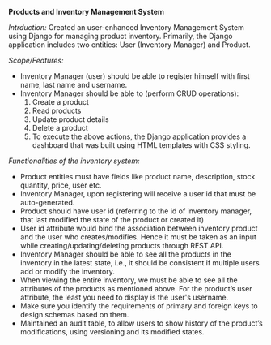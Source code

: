 **Products and Inventory Management System**

*Intrduction:*
Created an user-enhanced Inventory Management System using Django for managing product inventory. Primarily, the Django application includes two entities: User (Inventory Manager) and Product.

*Scope/Features:*
- Inventory Manager (user) should be able to register himself with first name, last name and username.
- Inventory Manager should be able to (perform CRUD operations):
  1. Create a product
  2. Read products
  3. Update product details
  4. Delete a product
  5. To execute the above actions, the Django application provides a dashboard that was built using HTML templates with CSS styling.

*Functionalities of the inventory system:*
- Product entities must have fields like product name, description, stock quantity, price, user etc.
- Inventory Manager, upon registering will receive a user id that must be auto-generated.
- Product should have user id (referring to the id of inventory manager, that last modified the state of the product or created it)
- User id attribute would bind the association between inventory product and the user who creates/modifies. Hence it must be taken as an input while creating/updating/deleting products through REST API.
- Inventory Manager should be able to see all the products in the inventory in the latest state, i.e., it should be consistent if multiple users add or modify the inventory.
- When viewing the entire inventory, we must be able to see all the attributes of the products as mentioned above. For the product’s user attribute, the least you need to display is the user's username.
- Make sure you identify the requirements of primary and foreign keys to design schemas based on them.
- Maintained an audit table, to allow users to show history of the product’s modifications, using versioning and its modified states.
